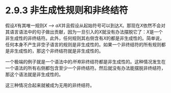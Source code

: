# 2.9.3 非生成性规则和非终结符

假设*X*有其唯一规则*X --> aX*并且假设从起始符号可以到达*X*。那现在*X*依然不会对其语言语法中的句子做出贡献，因为一旦引入的*X*就没有办法摆脱它了：*X*是一个非生成性的非终结符。此外，任何规则其右侧含有*X*的都是非生成性的。简单说，任何本身不产生非空子语言的规则是非生成性的。如果一个非终结符的所有规则都是非生成性的，那这个非终结符就是非生成性的。

一个极端的例子就是一个语法中的*所有*非终结符都是非生成性的。这种情况发生在一个语法的所有右侧都包含至少一个非终结符。然后就没有办法能摆脱非终结符，那这个语法就是非生成性的。

这三种情况合起来就被成为无用的非终结符。